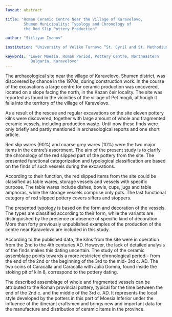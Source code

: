 ```yaml
---
layout: abstract

title: "Roman Ceramic Centre Near the Village of Karavelovo,
        Shumen Municipality: Typology and Chronology of
        the Red Slip Pottery Production"

author: "Stiliyan Ivanov"

institution: "University of Veliko Turnovo “St. Cyril and St. Methodius”"

keywords: "Lower Moesia, Roman Period, Pottery Centre, Northeastern
           Bulgaria, Karavelovo"
---
```


The archaeological site near the village of Karavelovo, Shumen
district, was discovered by chance in the 1970s, during construction
work. In the course of the excavations a large centre for ceramic
production was uncovered, located on a slope facing the north, in the
Kazan čeir locality. The site was reported as found in the vicinities
of the village of Pet mogili, although it falls into the territory of
the village of Karavelovo.

As a result of the rescue and regular excavations on the site eleven
pottery kilns were discovered, together with large amount of whole and
fragmented ceramic vessels, including production waste. Until now
these finds were only briefly and partly mentioned in archaeological
reports and one short article.

Red slip wares (90%) and coarse grey wares (10%) were the two major
items in the centre’s assortment. The aim of the present study is to
clarify the chronology of the red slipped part of the pottery from the
site. The presented functional categorization and typological
classification are based on the finds of such vessels during the
excavations.

According to their function, the red slipped items from the site could
be classified as table wares, storage vessels and vessels with
specific purpose. The table wares include dishes, bowls, cups, jugs
and table amphoras, while the storage vessels comprise only pots. The
last functional category of red slipped pottery covers sifters and
stoppers.

The presented typology is based on the form and decoration of the
vessels. The types are classified according to their form, while the
variants are distinguished by the presence or absence of specific kind
of decoration. More than forty previously unpublished examples of the
production of the centre near Karavelovo are included in this study.

According to the published data, the kilns from the site were in
operation from the 2nd to the 4th centuries AD. However, the lack of
detailed analysis of the finds makes this dating uncertain. The study
of the ceramic assemblage points towards a more restricted
chronological period – from the end of the 2nd or the beginning of the
3rd to the mid- 3rd c. AD. The two coins of Caracalla and Caracalla
with Julia Domna, found inside the stoking pit of kiln 8, correspond
to the pottery dating.

The described assemblage of whole and fragmented vessels can be
attributed to the Roman provincial pottery, typical for the time
between the end of the 2nd c. and the middle of the 3rd c. AD. It
represents the local style developed by the potters in this part of
Moesia Inferior under the influence of the itinerant craftsmen and
brings new and important data for the manufacture and distribution of
ceramic items in the province.
